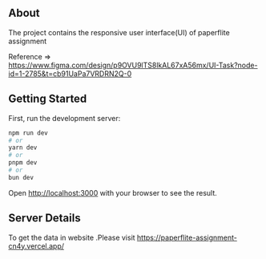 ## About
The project contains the responsive user interface(UI)  of paperflite assignment

Reference => https://www.figma.com/design/p9OVU9lTS8lkAL67xA56mx/UI-Task?node-id=1-2785&t=cb91UaPa7VRDRN2Q-0 

## Getting Started

First, run the development server:

```bash
npm run dev
# or
yarn dev
# or
pnpm dev
# or
bun dev
```

Open [http://localhost:3000](http://localhost:3000) with your browser to see the result.


## Server Details
To get the data in website .Please visit https://paperflite-assignment-cn4y.vercel.app/